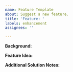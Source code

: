 ```yaml
---
name: Feature Template
about: Suggest a new feature.
title: 'Feature: '
labels: enhancement
assignees: ''

---
```


**Background:**


**Feature Idea:**


**Additional Solution Notes:**
